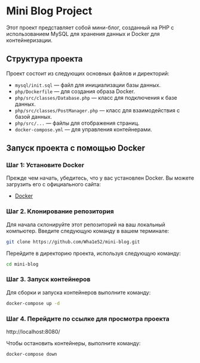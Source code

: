# Mini Blog Project

Этот проект представляет собой мини-блог, созданный на PHP с использованием MySQL для хранения данных и Docker для контейнеризации.

## Структура проекта

Проект состоит из следующих основных файлов и директорий:
- `mysql/init.sql` — файл для инициализации базы данных.
- `php/Dockerfile` — для создания образа Docker.
- `php/src/classes/Database.php` — класс для подключения к базе данных.
- `php/src/classes/PostManager.php` — класс для взаимодействия с базой данных.
- `php/src/...` — файлы для отображения страниц.
- `docker-compose.yml` — для управления контейнерами.


## Запуск проекта с помощью Docker

### Шаг 1: Установите Docker

Прежде чем начать, убедитесь, что у вас установлен Docker. Вы можете загрузить его с официального сайта:
- [Docker](https://www.docker.com/get-started)

### Шаг 2. Клонирование репозитория

Для начала склонируйте этот репозиторий на ваш локальный компьютер. Введите следующую команду в вашем терминале:

```bash
git clone https://github.com/Wha1e52/mini-blog.git
```
Перейдите в директорию проекта, используя следующую команду:
```bash
cd mini-blog
```

### Шаг 3. Запуск контейнеров
Для сборки и запуска контейнеров выполните команду:

```bash
docker-compose up -d
```

### Шаг 4. Перейдите по ссылке для просмотра проекта
http://localhost:8080/


Чтобы остановить контейнеры, выполните команду:

```bash
docker-compose down
```